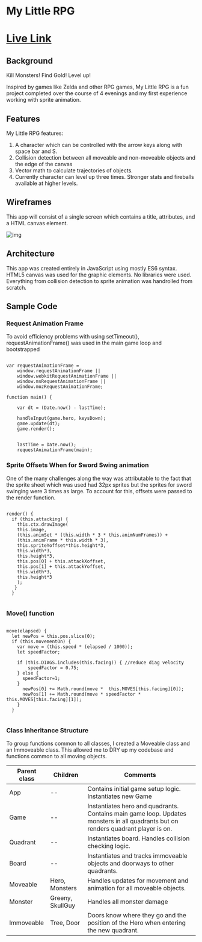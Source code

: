 # My Little RPG
# [Live Link](https://eihcir0.github.io/my_little_rpg)
## Background

Kill Monsters!  Find Gold!  Level up!

Inspired by games like Zelda and other RPG games, My Little RPG is a fun project completed over the course of 4 evenings and my first experience working with sprite animation.  

## Features
My Little RPG features:

1. A character which can be controlled with the arrow keys along with space bar and S.
1. Collision detection between all moveable and non-moveable objects and the edge of the canvas
1. Vector math to calculate trajectories of objects.
1. Currently character can level up three times.  Stronger stats and fireballs available at higher levels.

## Wireframes
This app will consist of a single screen which contains a title, attributes, and a HTML canvas element.

![img](https://github.com/Eihcir0/my_little_rpg/blob/master/docs/wirefame.png)

## Architecture
This app was created entirely in JavaScript using mostly ES6 syntax.  HTML5 canvas was used for the graphic elements.  No libraries were used.  Everything from collision detection to sprite animation was handrolled from scratch.

## Sample Code

### Request Animation Frame

To avoid efficiency problems with using setTimeout(), requestAnimationFrame() was used in the main game loop and bootstrapped

```

var requestAnimationFrame =
	window.requestAnimationFrame ||
	window.webkitRequestAnimationFrame ||
	window.msRequestAnimationFrame ||
	window.mozRequestAnimationFrame;

function main() {

    var dt = (Date.now() - lastTime);

    handleInput(game.hero, keysDown);
    game.update(dt);
    game.render();


    lastTime = Date.now();
    requestAnimationFrame(main);

```


### Sprite Offsets When for Sword Swing animation

One of the many challenges along the way was attributable to the fact that the sprite sheet which was used had 32px sprites but the sprites for sword swinging were 3 times as large.  To account for this, offsets were passed to the render function.

```

render() {
  if (this.attacking) {
    this.ctx.drawImage(
    this.image,
    (this.animSet * (this.width * 3 * this.animNumFrames)) +
    (this.animFrame * this.width * 3),
    this.spriteYoffset*this.height*3,
    this.width*3,
    this.height*3,
    this.pos[0] + this.attackXoffset,
    this.pos[1] + this.attackYoffset,
    this.width*3,
    this.height*3
    );
   }
  }
    
```

### Move() function

```

move(elapsed) {
  let newPos = this.pos.slice(0);
  if (this.movementOn) {
    var move = (this.speed * (elapsed / 1000));
    let speedFactor;

    if (this.DIAGS.includes(this.facing)) { //reduce diag velocity
        speedFactor = 0.75;
    } else {
      speedFactor=1;
    }
      newPos[0] += Math.round(move *  this.MOVES[this.facing][0]);
      newPos[1] += Math.round(move * speedFactor * this.MOVES[this.facing][1]);
    }
  }


```


### Class Inheritance Structure

To group functions common to all classes, I created a Moveable class and an Immoveable class.  This allowed me to DRY up my codebase and functions common to all moving objects.



Parent class    | Children  | Comments
----------------|-----------|-----------------------
App             | --        | Contains initial game setup logic.  Instantiates new Game
Game            | --        | Instantiates hero and quadrants. Contains main game loop.  Updates monsters in all quadrants but on renders quadrant player is on.
Quadrant        | --        | Instantiates board.  Handles collision checking logic.
Board           | --        | Instantiates and tracks immoveable objects and doorways to other quadrants.
Moveable        | Hero, Monsters    | Handles updates for movement and animation for all moveable objects.
Monster | Greeny, SkullGuy | Handles all monster damage
Immoveable | Tree, Door | Doors know where they go and the position of the Hero when entering the new quadrant.
